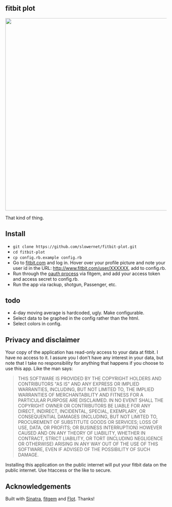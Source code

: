 ## fitbit plot

<a href="http://cl.ly/2z071W3N341D1h1J1h1o/Screen%20Shot%202012-02-21%20at%2010.47.58%20AM.png"><img src="http://cl.ly/2z071W3N341D1h1J1h1o/Screen%20Shot%202012-02-21%20at%2010.47.58%20AM.png" width="600" target="_blank" border="0"></a>

That kind of thing. 

## Install

* `git clone https://github.com/slowernet/fitbit-plot.git`
* `cd fitbit-plot`
* `cp config.rb.example config.rb`
* Go to [fitbit.com](http://fitbit.com/) and log in. Hover over your profile picture and note your user id in the URL: http://www.fitbit.com/user/XXXXXX, add to config.rb.
* Run through the [oauth process](https://github.com/whazzmaster/fitgem/wiki/The-OAuth-Process) via fitgem, and add your access token and access secret to config.rb.
* Run the app via rackup, shotgun, Passenger, etc.

## todo

* 4-day moving average is hardcoded, ugly. Make configurable.
* Select data to be graphed in the config rather than the html.
* Select colors in config.

## Privacy and disclaimer

Your copy of the application has read-only access to your data at fitbit. I have no access to it. I assure you I don't have any interest in your data, but note that I take no responsibility for anything that happens if you choose to use this app. Like the man says:

> THIS SOFTWARE IS PROVIDED BY THE COPYRIGHT HOLDERS AND CONTRIBUTORS "AS IS" AND ANY EXPRESS OR IMPLIED WARRANTIES, INCLUDING, BUT NOT LIMITED TO, THE IMPLIED WARRANTIES OF MERCHANTABILITY AND FITNESS FOR A PARTICULAR PURPOSE ARE DISCLAIMED. IN NO EVENT SHALL THE COPYRIGHT OWNER OR CONTRIBUTORS BE LIABLE FOR ANY DIRECT, INDIRECT, INCIDENTAL, SPECIAL, EXEMPLARY, OR CONSEQUENTIAL DAMAGES (INCLUDING, BUT NOT LIMITED TO, PROCUREMENT OF SUBSTITUTE GOODS OR SERVICES; LOSS OF USE, DATA, OR PROFITS; OR BUSINESS INTERRUPTION) HOWEVER CAUSED AND ON ANY THEORY OF LIABILITY, WHETHER IN CONTRACT, STRICT LIABILITY, OR TORT (INCLUDING NEGLIGENCE OR OTHERWISE) ARISING IN ANY WAY OUT OF THE USE OF THIS SOFTWARE, EVEN IF ADVISED OF THE POSSIBILITY OF SUCH DAMAGE.

Installing this application on the public internet will put your fitbit data on the public internet. Use htaccess or the like to secure.

## Acknowledgements

Built with [Sinatra](http://www.sinatrarb.com/intro), [fitgem](https://github.com/whazzmaster/fitgem) and [Flot](https://github.com/flot/flot). Thanks!

